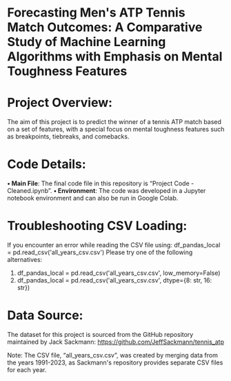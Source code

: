 # Forecasting Men's ATP Tennis Match Outcomes: A Comparative Study of Machine Learning Algorithms with Emphasis on Mental Toughness Features

# Project Overview:
The aim of this project is to predict the winner of a tennis ATP match based on a set of features, with a special focus on mental toughness features such as breakpoints, tiebreaks, and comebacks.

# Code Details:
**•	Main File**: The final code file in this repository is “Project Code - Cleaned.ipynb”.
**•	Environment**: The code was developed in a Jupyter notebook environment and can also be run in Google Colab.

# Troubleshooting CSV Loading:
If you encounter an error while reading the CSV file using:
df_pandas_local = pd.read_csv('all_years_csv.csv')
Please try one of the following alternatives:
1. df_pandas_local = pd.read_csv('all_years_csv.csv', low_memory=False)
2. df_pandas_local = pd.read_csv('all_years_csv.csv', dtype={8: str, 16: str})

# Data Source:
The dataset for this project is sourced from the GitHub repository maintained by Jack Sackmann:
https://github.com/JeffSackmann/tennis_atp

Note: The CSV file, “all_years_csv.csv”, was created by merging data from the years 1991-2023, as Sackmann's repository provides separate CSV files for each year.


